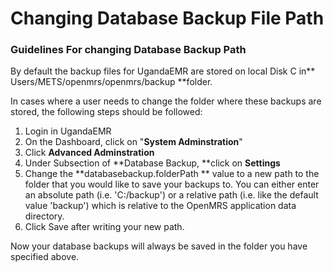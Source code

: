 # Changing Database Backup File Path

### Guidelines For changing Database Backup Path

By default the backup files for UgandaEMR are stored on local Disk C in** Users/METS/openmrs/openmrs/backup **folder.

In cases where a user needs to change the folder where these backups are stored, the following steps should be followed:

1. Login in UgandaEMR
2. On the Dashboard, click on "**System Adminstration**"
3. Click **Advanced  Adminstration**
4. Under Subsection of **Database Backup, **click on **Settings**
5. Change the **databasebackup.folderPath ** value to a new path to the folder  that you would like to save your backups to.       You can either enter an absolute path \(i.e. 'C:/backup'\) or a relative path \(i.e. like the default value 'backup'\) which is relative to the OpenMRS application data directory.
6. Click Save after  writing your new path.

Now your database backups  will always be saved in the folder you have specified above.



  



